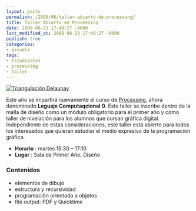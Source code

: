 ```yaml
---
layout: posts
permalink: /2008/06/taller-abierto-de-processing/
title: Taller Abierto de Processing
date: 2008-06-23 17:48:27 -0000
last_modified_at: 2008-06-23 17:48:27 -0000
publish: true
categories:
- escuela
tags:
- Estudiantes
- processing
- taller
---
```

[![Triangulación Delaunay](http://www.ead.pucv.cl/wp-content/archivos/2008/06/p-2008-260x180.png)](http://www.ead.pucv.cl/wp-content/archivos/2008/06/p-2008.png "Processing")

Este año se impartirá nuevamente el curso de [Processing](http://www.processing.org/ "Página del proyecto opensource Processing"), ahora denominado **Leguaje Computaqcional 0**. Este taller se inscribe dentro de la malla de diseño como un módulo obligatorio para el primer año y como taller de nivelación para los alumnos que cursan gráfica digital. Independiente de estas consideraciones, este taller está abierto para todos los interesados que quieran estudiar el medio expresivo de la programación gráfica.

* **Horario** : martes 15:30 – 17:10
* **Lugar** : Sala de Primer Año, Diseño

### Contenidos

* elementos de dibujo
* estructura y recursividad
* programación orientada a objetos
* file output: PDF y Quicktime
